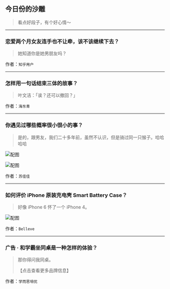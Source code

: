 ## 今日份的沙雕

> 看点好段子，有个好心情～


 
---

### 恋爱两个月女友连手也不让牵，该不该继续下去？

> 她知道你是她男朋友吗？


作者：`知乎用户`

---

### 怎样用一句话结束三体的故事？

> 叶文洁：「诶？还可以撤回？」


作者：`海东青`

---

### 你遇见过哪些概率很小很小的事？

> 是的，跟男友，我们二十多年前，虽然不认识，但是骑过同一只猴子。哈哈哈哈



![配图](http://pic4.zhimg.com/70/9ba24174b2b8729acee09ed88922636b_b.jpg)



![配图](http://pic4.zhimg.com/70/c9ba85574bd3dcfea1b747f94a90f02f_b.jpg)


作者：`苏佳佳`

---

### 如何评价 iPhone 原装充电壳 Smart Battery Case？

> 好像 iPhone 6 怀了一个 iPhone 4。



![配图](https://pic2.zhimg.com/a15663b22ad7a8cd5789ea7bf6edbeb0_b.jpg)


作者：`Belleve`

---

### 广告 · 和学霸坐同桌是一种怎样的体验？

> 那你得问我同桌。
> 
> 【点击查看更多品牌信息】


作者：`学而思培优`